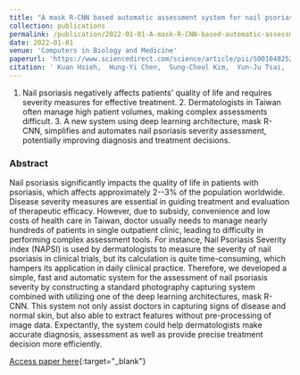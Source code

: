 ```yaml
---
title: "A mask R-CNN based automatic assessment system for nail psoriasis severity"
collection: publications
permalink: /publication/2022-01-01-A-mask-R-CNN-based-automatic-assessment-system-for-nail-psoriasis-severity
date: 2022-01-01
venue: 'Computers in Biology and Medicine'
paperurl: 'https://www.sciencedirect.com/science/article/pii/S0010482522000920'
citation: ' Kuan Hsieh,  Hung-Yi Chen,  Sung-Cheol Kim,  Yun-Ju Tsai,  Hsien-Yi Chiu,  Guan-Yu Chen, &quot;A mask R-CNN based automatic assessment system for nail psoriasis severity.&quot; Computers in Biology and Medicine, 2022.'
---
```

1. Nail psoriasis negatively affects patients&apos; quality of life and requires severity measures for effective treatment. 2. Dermatologists in Taiwan often manage high patient volumes, making complex assessments difficult. 3. A new system using deep learning architecture, mask R-CNN, simplifies and automates nail psoriasis severity assessment, potentially improving diagnosis and treatment decisions.

### Abstract

Nail psoriasis significantly impacts the quality of life in patients with psoriasis, which affects approximately 2--3% of the population worldwide. Disease severity measures are essential in guiding treatment and evaluation of therapeutic efficacy. However, due to subsidy, convenience and low costs of health care in Taiwan, doctor usually needs to manage nearly hundreds of patients in single outpatient clinic, leading to difficulty in performing complex assessment tools. For instance, Nail Psoriasis Severity index (NAPSI) is used by dermatologists to measure the severity of nail psoriasis in clinical trials, but its calculation is quite time-consuming, which hampers its application in daily clinical practice. Therefore, we developed a simple, fast and automatic system for the assessment of nail psoriasis severity by constructing a standard photography capturing system combined with utilizing one of the deep learning architectures, mask R-CNN. This system not only assist doctors in capturing signs of disease and normal skin, but also able to extract features without pre-processing of image data. Expectantly, the system could help dermatologists make accurate diagnosis, assessment as well as provide precise treatment decision more efficiently.

[Access paper here](https://www.sciencedirect.com/science/article/pii/S0010482522000920){:target="_blank"}
